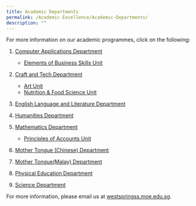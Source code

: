 ```yaml
---
title: Academic Departments
permalink: /Academic-Excellence/Academic-Departments/
description: ""
---
```

For more information on our academic programmes, click on the following:

1.  [Computer Applications Department](/Academic-Excellence/Computer-Applications-Department/)
    *   [Elements of Business Skills Unit](/Academic-Excellence/Computer-Applications-Dpt/Elements-of-Business-Skills-Unit/)
2.  [Craft and Tech Department](/Academic-Excellence/Computer-Applications-Dpt/Elements-of-Business-Skills-Unit/)
    *  [Art Unit](/Academic-Excellence/Craft-and-Tech-Department/Art-Unit/)
    *   [Nutrition & Food Science Unit](/Academic-Excellence/Craft-and-Tech-Department/Nutrition-and-Food-Science-Unit/)
   
3.  [English Language and Literature Department](/academic/English-Language-and-Literature-Department)

4. [Humanities Department](/academic/Humanities-Department)

5. [Mathematics Department](/academic/Mathematics-Department/Mathematics-Department)
    *  [Principles of Accounts Unit](/academic/Mathematics-Department/Principles-of-Accounts-Unit)
7.  [Mother Tongue (Chinese) Department](/academic/Mother-Tongue-Chinese-Department)
8.  [Mother Tongue(Malay) Department](/academic/Mother-Tongue-Malay-Department)
9.  [Physical Education Department](/academic/Physical-Education-Department)
10.  [Science Department](/academic/Science-Department)

For more information, please email us at [westspringss.moe.edu.sg](http://westspringss.moe.edu.sg/).